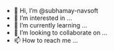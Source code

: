 - 👋 Hi, I’m @subhamay-navsoft
- 👀 I’m interested in ...
- 🌱 I’m currently learning ...
- 💞️ I’m looking to collaborate on ...
- 📫 How to reach me ...

<!---
subhamay-navsoft/subhamay-navsoft is a ✨ special ✨ repository because its `README.md` (this file) appears on your GitHub profile.
You can click the Preview link to take a look at your changes.
--->
